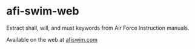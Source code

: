# afi-swim-web
Extract shall, will, and must keywords from Air Force Instruction manuals.

Available on the web at [afiswim.com](https://www.afiswim.com/)
